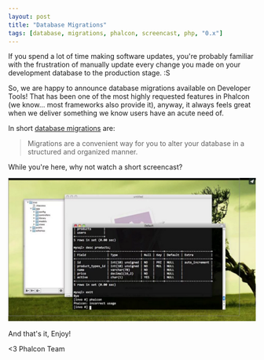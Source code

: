 ```yaml
---
layout: post
title: "Database Migrations"
tags: [database, migrations, phalcon, screencast, php, "0.x"]
---
```


If you spend a lot of time making software updates, you're probably familiar with the frustration of manually update every change you made on your development database to the production stage. :S

So, we are happy to announce database migrations available on Developer Tools! That has been one of the most highly requested features in Phalcon (we know... most frameworks also provide it), anyway, it always feels great when we deliver something we know users have an acute need of.

<!--more-->
In short [database migrations](https://docs.phalconphp.com/latest/en/migrations) are:

> Migrations are a convenient way for you to alter your database in a
> structured and organized manner.

While you're here, why not watch a short screencast?

[![Database Migrations](/assets/files/2012-05-04-database-migrations-screencast.png)](https://vimeo.com/41381817 "Database Migrations - Click to Watch!")

And that's it, Enjoy!

<3 Phalcon Team
